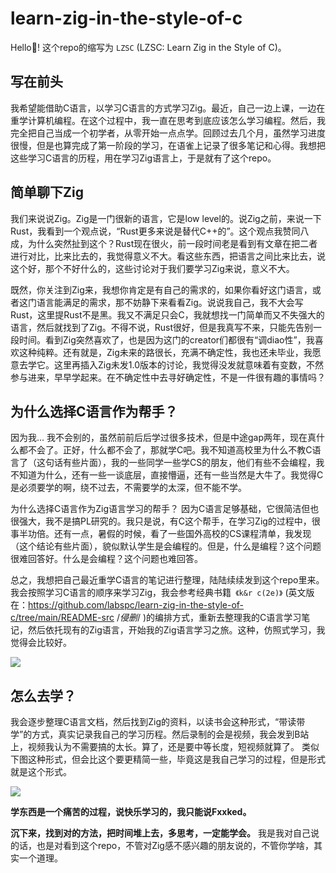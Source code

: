# learn-zig-in-the-style-of-c

Hello🙋!
这个repo的缩写为 `LZSC` (LZSC: Learn Zig in the Style of C)。

## 写在前头

我希望能借助C语言，以学习C语言的方式学习Zig。最近，自己一边上课，一边在重学计算机编程。在这个过程中，我一直在思考到底应该怎么学习编程。然后，我完全把自己当成一个初学者，从零开始一点点学。回顾过去几个月，虽然学习进度很慢，但是也算完成了第一阶段的学习，在语雀上记录了很多笔记和心得。我想把这些学习C语言的历程，用在学习Zig语言上，于是就有了这个repo。

## 简单聊下Zig

我们来说说Zig。Zig是一门很新的语言，它是low level的。说Zig之前，来说一下Rust，我看到一个观点说，“Rust更多来说是替代C++的”。这个观点我赞同八成，为什么突然扯到这个？Rust现在很火，前一段时间老是看到有文章在把二者进行对比，比来比去的，我觉得意义不大。看这些东西，把语言之间比来比去，说这个好，那个不好什么的，这些讨论对于我们要学习Zig来说，意义不大。

既然，你关注到Zig来，我想你肯定是有自己的需求的，如果你看好这门语言，或者这门语言能满足的需求，那不妨静下来看看Zig。说说我自己，我不大会写Rust，这里提Rust不是黑。我又不满足只会C，我就想找一门简单而又不失强大的语言，然后就找到了Zig。不得不说，Rust很好，但是我真写不来，只能先告别一段时间。看到Zig突然喜欢了，也是因为这门的creator们都很有“调diao性”，我喜欢这种纯粹。还有就是，Zig未来的路很长，充满不确定性，我也还未毕业，我愿意去学它。这里再插入Zig未发1.0版本的讨论，我觉得没发就意味着有变数，不然参与进来，早早学起来。在不确定性中去寻好确定性，不是一件很有趣的事情吗？

## 为什么选择C语言作为帮手？

因为我... 我不会别的，虽然前前后后学过很多技术，但是中途gap两年，现在真什么都不会了。正好，什么都不会了，那就学C吧。我不知道高校里为什么不教C语言了（这句话有些片面），我的一些同学一些学CS的朋友，他们有些不会编程，我不知道为什么，还有一些一谈底层，直接懵逼，还有一些当然是大牛了。我觉得C是必须要学的啊，绕不过去，不需要学的太深，但不能不学。

为什么选择C语言作为Zig语言学习的帮手？ 因为C语言足够基础，它很简洁但也很强大，我不是搞PL研究的。我只是说，有C这个帮手，在学习Zig的过程中，很事半功倍。还有一点，暑假的时候，看了一些国外高校的CS课程清单，我发现（这个结论有些片面），貌似默认学生是会编程的。但是，什么是编程？这个问题很难回答好。什么是会编程？这个问题也难回答。

总之，我想把自己最近重学C语言的笔记进行整理，陆陆续续发到这个repo里来。我会按照学习C语言的顺序来学习Zig，我会参考经典书籍`  《k&r c(2e)》 ` (英文版在：https://github.com/labspc/learn-zig-in-the-style-of-c/tree/main/README-src  /*侵删*/ )的编排方式，重新去整理我的C语言学习笔记，然后依托现有的Zig语言，开始我的Zig语言学习之旅。这种，仿照式学习，我觉得会比较好。

![](https://raw.githubusercontent.com/labspc/learn-zig-in-the-style-of-c/main/README-src/krc-2e-cn.png)

## 怎么去学？


我会逐步整理C语言文档，然后找到Zig的资料，以读书会这种形式，“带读带学”的方式，真实记录我自己的学习历程。然后录制的会是视频，我会发到B站上，视频我认为不需要搞的太长。算了，还是要中等长度，短视频就算了。 类似下图这种形式，但会比这个要更精简一些，毕竟这是我自己学习的过程，但是形式就是这个形式。

![](https://raw.githubusercontent.com/labspc/learn-zig-in-the-style-of-c/main/README-src/video-example.png)

**学东西是一个痛苦的过程，说快乐学习的，我只能说Fxxked。**

**沉下来，找到对的方法，把时间堆上去，多思考，一定能学会。** 我是我对自己说的话，也是对看到这个repo，不管对Zig感不感兴趣的朋友说的，不管你学啥，其实一个道理。
